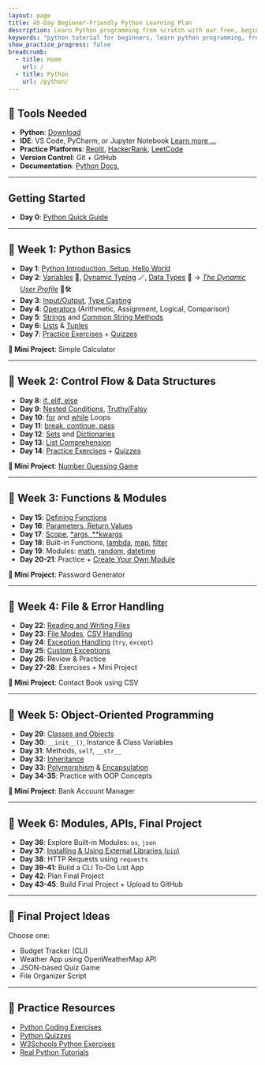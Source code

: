 ```yaml
---
layout: page
title: 45-Day Beginner-Friendly Python Learning Plan
description: Learn Python programming from scratch with our free, beginner-friendly tutorials. Access open-source content, download PDF lessons, and start coding today!.
keywords: "python tutorial for beginners, learn python programming, free python lessons, python pdf tutorials, open-source python guide, python coding for beginners, python exercises and projects, python programming basics, downloadable python resources, python step-by-step guide"
show_practice_progress: false
breadcrumb:
  - title: Home
    url: /
  - title: Python
    url: /python/
---
```


## 🧰 Tools Needed
- **Python**: [Download](https://www.python.org)
- **IDE**: VS Code, PyCharm, or Jupyter Notebook [Learn more ...](../docs/tools.md)
- **Practice Platforms**: [Replit](https://replit.com), [HackerRank](https://www.hackerrank.com), [LeetCode](https://leetcode.com)
- **Version Control**: Git + GitHub
- **Documentation**: [Python Docs](https://docs.python.org/3/), 

---
## Getting Started

- **Day 0**: [Python Quick Guide](../docs/quick-guide.md)

---
  
## 📅 Week 1: Python Basics

- **Day 1**: [Python Introduction, Setup, Hello World](../docs/basics/)
- **Day 2**: [Variables](../docs/variables/) 🧠, [Dynamic Typing](../docs/variables/dynamic-typing.md) 🪄, [Data Types](../docs/data-types/) 🧩 → [*The Dynamic User Profile*](../docs/variables/practice-and-progress/mini-projects-variables.md) 👤🛠️
- **Day 3**: [Input/Output](../docs/input-output/), [Type Casting](../docs/data-types/type-casting.md)
- **Day 4**: [Operators](../docs/operators/) (Arithmetic, Assignment, Logical, Comparison)
- **Day 5**: [Strings](../docs/strings/strings-manip.md) and [Common String Methods](../docs/strings/strings-formatting.md)
- **Day 6**: [Lists](../docs/lists/index.md) & [Tuples](../docs/tuples/index.md)
- **Day 7**: [Practice Exercises](../exercises/) + [Quizzes](../quizzes/)

**🔧 Mini Project**: Simple Calculator

---

## 📅 Week 2: Control Flow & Data Structures

- **Day 8**: [if, elif, else](../docs/if-elif-else/)
- **Day 9**: [Nested Conditions](../docs/if-elif-else/nested-conditions.md), [Truthy/Falsy](../docs/if-elif-else/truthy-falsy-values.md)
- **Day 10**: [for](../docs/loops-for/) and [while](../docs/loops-while/) Loops
- **Day 11**: [break, continue, pass](../docs/loop-control-statements/)
- **Day 12**: [Sets](../docs/sets/) and [Dictionaries](../docs/dictionaries/)
- **Day 13**: [List Comprehension](../docs/list-comprehension/)
- **Day 14**: [Practice Exercises](../exercises/) + [Quizzes](../quizzes/)

**🔧 Mini Project**: [Number Guessing Game](../docs/loops-while/practice-and-progress/mini-projects-loops-while.md)

---

## 📅 Week 3: Functions & Modules

- **Day 15**: [Defining Functions](../docs/functions/)
- **Day 16**: [Parameters, Return Values](../docs/functions/)
- **Day 17**: [Scope](../docs/local-global/), [*args, **kwargs](../docs/functions-adv-concepts/agrs-kwargs.md)
- **Day 18**: Built-in Functions, [lambda](../docs/lambda/), [map](../docs/built-in-functions/map.md), [filter](../docs/built-in-functions/filter.md)
- **Day 19**: Modules: [math](../docs/math-module/), [random](../docs/random-module/), [datetime](../docs/datetime-module/)
- **Day 20-21**: Practice + [Create Your Own Module](../docs/functions-in-modules/)

**🔧 Mini Project**: Password Generator

---

<script async src="https://pagead2.googlesyndication.com/pagead/js/adsbygoogle.js?client=ca-pub-1602443888929206"
     crossorigin="anonymous"></script>
<!-- display square -->
<ins class="adsbygoogle"
     style="display:block"
     data-ad-client="ca-pub-1602443888929206"
     data-ad-slot="9845543342"
     data-ad-format="auto"
     data-full-width-responsive="true"></ins>
<script>
     (adsbygoogle = window.adsbygoogle || []).push({});
</script>


## 📅 Week 4: File & Error Handling

- **Day 22**: [Reading and Writing Files](../docs/files-handling/reading-writing-files.md)
- **Day 23**: [File Modes](../docs/files-handling/file-modes.md), [CSV Handling](../docs/files-handling/csv-handling.md)
- **Day 24**: [Exception Handling](../docs/exception-handling/exception-handling.md) (`try`, `except`)
- **Day 25**: [Custom Exceptions](../docs/exception-handling/custom-exceptions.md)
- **Day 26**: Review & Practice
- **Day 27-28**: Exercises + Mini Project

**🔧 Mini Project**: Contact Book using CSV

---

## 📅 Week 5: Object-Oriented Programming

- **Day 29**: [Classes and Objects](../docs/classes.md)
- **Day 30**: `__init__()`, Instance & Class Variables
- **Day 31**: Methods, `self`, `__str__`
- **Day 32**: [Inheritance](../docs/oop-inheritance/)
- **Day 33**: [Polymorphism](../docs/oop-polymorphism/) & [Encapsulation](../docs/oop-encapsulation/)
- **Day 34-35**: Practice with OOP Concepts

**🔧 Mini Project**: Bank Account Manager

---

## 📅 Week 6: Modules, APIs, Final Project

- **Day 36**: Explore Built-in Modules: `os`, `json`
- **Day 37**: [Installing & Using External Libraries (`pip`)](../docs/modules/installing-using-external-libraries.md)
- **Day 38**: HTTP Requests using `requests`
- **Day 39-41**: Build a CLI To-Do List App
- **Day 42**: Plan Final Project
- **Day 43-45**: Build Final Project + Upload to GitHub

<script async src="https://pagead2.googlesyndication.com/pagead/js/adsbygoogle.js?client=ca-pub-1602443888929206"
     crossorigin="anonymous"></script>
<ins class="adsbygoogle"
     style="display:block; text-align:center;"
     data-ad-layout="in-article"
     data-ad-format="fluid"
     data-ad-client="ca-pub-1602443888929206"
     data-ad-slot="6296238623"></ins>
<script>
     (adsbygoogle = window.adsbygoogle || []).push({});
</script>

---

## 🌟 Final Project Ideas

Choose one:
- Budget Tracker (CLI)
- Weather App using OpenWeatherMap API
- JSON-based Quiz Game
- File Organizer Script

---

## 📝 Practice Resources

- [Python Coding Exercises](../exercises/)
- [Python Quizzes](../quizzes/)
- [W3Schools Python Exercises](https://www.w3schools.com/python/python_exercises.asp)
- [Real Python Tutorials](https://realpython.com)

<script async src="https://pagead2.googlesyndication.com/pagead/js/adsbygoogle.js?client=ca-pub-1602443888929206"
     crossorigin="anonymous"></script>
<ins class="adsbygoogle"
     style="display:block"
     data-ad-format="autorelaxed"
     data-ad-client="ca-pub-1602443888929206"
     data-ad-slot="7879511511"></ins>
<script>
     (adsbygoogle = window.adsbygoogle || []).push({});
</script>

